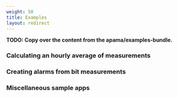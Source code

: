 ```yaml
---
weight: 50
title: Examples
layout: redirect
---
```


**TODO: Copy over the content from the apama/examples-bundle.**

### Calculating an hourly average of measurements

### Creating alarms from bit measurements

### Miscellaneous sample apps
